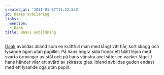 ```yaml
---
created_at: '2011-01-07T11:22:53Z'
id: Daaks avbildning
links:
  mention:
  - Daak
title: Daaks avbildning
---
```


[Daak] avbildas ibland som en kraftfull man med långt vitt hår, kort skägg och lysande ögon utan
pupiller. På hans högra sida tronar ett blått lejon med svarta örnvingar av stål och på hans vänstra
axel sitter en vacker fågel. I hans händer vilar ett svärd av skiraste glas. Ibland avbildas guden
endast med ett lysande öga utan pupill.

  [Daak]: Daak
